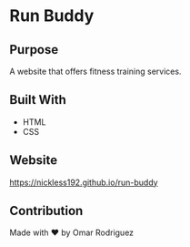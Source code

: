 # Run Buddy


## Purpose

A website that offers fitness training services.

## Built With

* HTML
* CSS

## Website

https://nickless192.github.io/run-buddy

## Contribution

Made with ❤️ by Omar Rodriguez
